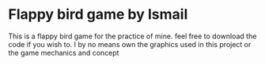 <h1>Flappy bird game by Ismail</h1>
<p>This is a flappy bird game for the practice of mine. feel free to download the code if you wish to. I by no means own the graphics used in this project or the game mechanics and concept<p>
